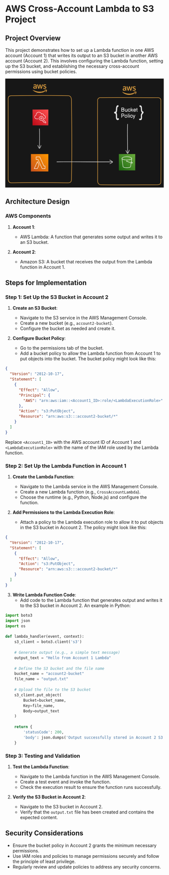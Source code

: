 # AWS Cross-Account Lambda to S3 Project

## Project Overview

This project demonstrates how to set up a Lambda function in one AWS account (Account 1) that writes its output to an S3 bucket in another AWS account (Account 2). This involves configuring the Lambda function, setting up the S3 bucket, and establishing the necessary cross-account permissions using bucket policies.


<img src="https://github.com/Harsh971/AWS-Projects/blob/main/AWS%20Lambda/Cross%20Account%20Resource%20Access/architecture.png"></img>


## Architecture Design

### AWS Components

1. **Account 1**:
   - AWS Lambda: A function that generates some output and writes it to an S3 bucket.
   
2. **Account 2**:
   - Amazon S3: A bucket that receives the output from the Lambda function in Account 1.

## Steps for Implementation

### Step 1: Set Up the S3 Bucket in Account 2

1. **Create an S3 Bucket**:
   - Navigate to the S3 service in the AWS Management Console.
   - Create a new bucket (e.g., `account2-bucket`).
   - Configure the bucket as needed and create it.

2. **Configure Bucket Policy**:
   - Go to the permissions tab of the bucket.
   - Add a bucket policy to allow the Lambda function from Account 1 to put objects into the bucket. The bucket policy might look like this:

```json
{
  "Version": "2012-10-17",
  "Statement": [
    {
      "Effect": "Allow",
      "Principal": {
        "AWS": "arn:aws:iam::<Account1_ID>:role/<LambdaExecutionRole>"
      },
      "Action": "s3:PutObject",
      "Resource": "arn:aws:s3:::account2-bucket/*"
    }
  ]
}
```

Replace `<Account1_ID>` with the AWS account ID of Account 1 and `<LambdaExecutionRole>` with the name of the IAM role used by the Lambda function.

### Step 2: Set Up the Lambda Function in Account 1

1. **Create the Lambda Function**:
   - Navigate to the Lambda service in the AWS Management Console.
   - Create a new Lambda function (e.g., `CrossAccountLambda`).
   - Choose the runtime (e.g., Python, Node.js) and configure the function.

2. **Add Permissions to the Lambda Execution Role**:
   - Attach a policy to the Lambda execution role to allow it to put objects in the S3 bucket in Account 2. The policy might look like this:

```json
{
  "Version": "2012-10-17",
  "Statement": [
    {
      "Effect": "Allow",
      "Action": "s3:PutObject",
      "Resource": "arn:aws:s3:::account2-bucket/*"
    }
  ]
}
```

3. **Write Lambda Function Code**:
   - Add code to the Lambda function that generates output and writes it to the S3 bucket in Account 2. An example in Python:

```python
import boto3
import json
import os

def lambda_handler(event, context):
    s3_client = boto3.client('s3')
    
    # Generate output (e.g., a simple text message)
    output_text = "Hello from Account 1 Lambda"
    
    # Define the S3 bucket and the file name
    bucket_name = "account2-bucket"
    file_name = "output.txt"
    
    # Upload the file to the S3 bucket
    s3_client.put_object(
        Bucket=bucket_name,
        Key=file_name,
        Body=output_text
    )
    
    return {
        'statusCode': 200,
        'body': json.dumps('Output successfully stored in Account 2 S3 bucket')
    }
```

### Step 3: Testing and Validation

1. **Test the Lambda Function**:
   - Navigate to the Lambda function in the AWS Management Console.
   - Create a test event and invoke the function.
   - Check the execution result to ensure the function runs successfully.

2. **Verify the S3 Bucket in Account 2**:
   - Navigate to the S3 bucket in Account 2.
   - Verify that the `output.txt` file has been created and contains the expected content.

## Security Considerations

- Ensure the bucket policy in Account 2 grants the minimum necessary permissions.
- Use IAM roles and policies to manage permissions securely and follow the principle of least privilege.
- Regularly review and update policies to address any security concerns.
